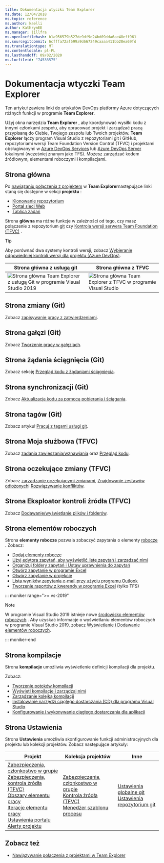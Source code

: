 ```yaml
---
title: Dokumentacja wtyczki Team Explorer
ms.date: 12/04/2018
ms.topic: reference
ms.author: kaelli
author: KathrynEE
ms.manager: jillfra
ms.openlocfilehash: b1a956579b527de9df9d24bd09dda6ae48eff961
ms.sourcegitcommit: 6cfffa72af599a9d667249caaaa411bb28ea69fd
ms.translationtype: MT
ms.contentlocale: pl-PL
ms.lasthandoff: 09/02/2020
ms.locfileid: "74538575"
---
```

# <a name="team-explorer-reference"></a>Dokumentacja wtyczki Team Explorer

Ten artykuł zawiera linki do artykułów DevOps platformy Azure dotyczących różnych funkcji w programie **Team Explorer**.

Użyj okna narzędzia **Team Explorer** , aby koordynować wysiłki kodu z innymi członkami zespołu, aby opracować projekt i zarządzać pracą przypisaną do Ciebie, Twojego zespołu lub Twoich projektów. **Team Explorer** łączy program Visual Studio z repozytoriami git i GitHub, repozytoriami wersji Team Foundation Version Control (TFVC) i projektami obsługiwanymi w [Azure DevOps Services](/azure/devops/user-guide/what-is-azure-devops-services) lub [Azure DevOps Server](/azure/devops/index-all) lokalnymi (wcześniej znanym jako TFS). Możesz zarządzać kodem źródłowym, elementami roboczymi i kompilacjami.

## <a name="home-page"></a>Strona główna

Po [nawiązaniu połączenia z projektem](../connect-team-project.md) w **Team Explorer**następujące linki staną się dostępne w sekcji **projektu** :

- [Klonowanie repozytorium](/azure/devops/repos/git/clone)
- [Portal sieci Web](/azure/devops/project/navigation/index)
- [Tablica zadań](/azure/devops/boards/sprints/task-board)

Strona **główna** ma różne funkcje w zależności od tego, czy masz połączenie z repozytorium [git](/azure/devops/repos/git/gitquickstart?view=vsts&tabs=visual-studio) czy [Kontrola wersji serwera Team Foundation (TFVC)](/azure/devops/repos/tfvc/overview) .

> [!TIP]
> Aby porównać dwa systemy kontroli wersji, zobacz [Wybieranie odpowiedniej kontroli wersji dla projektu (Azure DevOps)](/azure/devops/repos/tfvc/comparison-git-tfvc).

| Strona **główna** z usługą git | Strona **główna** z TFVC |
| - | - |
| ![Strona główna Team Explorer z usługą Git w programie Visual Studio 2019](media/team-explorer-reference/team-explorer-git.png) | ![Strona główna Team Explorer z TFVC w programie Visual Studio](media/team-explorer-reference/team-explorer-tfvc.png) |

## <a name="changes-page-git"></a>Strona zmiany (Git)

Zobacz [zapisywanie pracy z zatwierdzeniami](/azure/devops/repos/git/commits).

## <a name="branches-page-git"></a>Strona gałęzi (Git)

Zobacz [Tworzenie pracy w gałęziach](/azure/devops/repos/git/branches).

## <a name="pull-requests-page-git"></a>Strona żądania ściągnięcia (Git)

Zobacz sekcję [Przegląd kodu z żądaniami ściągnięcia](/azure/devops/repos/git/pullrequest).

## <a name="sync-page-git"></a>Strona synchronizacji (Git)

Zobacz [Aktualizacja kodu za pomocą pobierania i ściągania](/azure/devops/repos/git/pulling).

## <a name="tags-page-git"></a>Strona tagów (Git)

Zobacz artykuł [Pracuj z tagami usługi git](/azure/devops/repos/git/git-tags).

## <a name="my-work-page-tfvc"></a>Strona Moja służbowa (TFVC)

Zobacz [zadania zawieszania/wznawiania](/azure/devops/repos/tfvc/suspend-your-work-manage-your-shelvesets) oraz [Przegląd kodu](/azure/devops/repos/tfvc/day-life-alm-developer-suspend-work-fix-bug-conduct-code-review).

## <a name="pending-changes-page-tfvc"></a>Strona oczekujące zmiany (TFVC)

Zobacz [zarządzanie oczekującymi zmianami](/azure/devops/repos/tfvc/develop-code-manage-pending-changes), [Znajdowanie zestawów odłożonych](/azure/devops/repos/tfvc/suspend-your-work-manage-your-shelvesets)i [Rozwiązywanie konfliktów](/azure/devops/repos/tfvc/resolve-team-foundation-version-control-conflicts).

## <a name="source-control-explorer-page-tfvc"></a>Strona Eksploator kontroli źródła (TFVC)

Zobacz [Dodawanie/wyświetlanie plików i folderów](/azure/devops/repos/tfvc/add-files-server).

## <a name="work-items-page"></a>Strona elementów roboczych

Strona **elementy robocze** pozwala zobaczyć zapytania o elementy [robocze](/azure/devops/boards/work-items/about-work-items) . Zobacz:

- [Dodaj elementy robocze](/azure/devops/boards/backlogs/add-work-items)
- [Użyj edytora zapytań, aby wyświetlić listę zapytań i zarządzać nimi](/azure/devops/boards/queries/using-queries)
- [Organizuj foldery zapytań i Ustaw uprawnienia do zapytań](/azure/devops/boards/queries/set-query-permissions)
- [Otwórz zapytanie w programie Excel](/azure/devops/boards/backlogs/office/bulk-add-modify-work-items-excel)
- [Otwórz zapytanie w projekcie](/azure/devops/boards/backlogs/office/create-your-backlog-tasks-using-project)
- [Lista wyników zapytania e-mail przy użyciu programu Outlook](/azure/devops/boards/queries/share-plans)
- [Tworzenie raportów z kwerendy w programie Excel](/azure/devops/report/excel/create-status-and-trend-excel-reports) (tylko TFS)

::: moniker range=">= vs-2019"

> [!NOTE]
> W programie Visual Studio 2019 istnieje nowe [środowisko elementów roboczych](/azure/devops/boards/work-items/set-work-item-experience-vs) . Aby uzyskać informacje o wyświetlaniu elementów roboczych w programie Visual Studio 2019, zobacz [Wyświetlanie i Dodawanie elementów roboczych](/azure/devops/boards/work-items/view-add-work-items).

::: moniker-end

## <a name="builds-page"></a>Strona kompilacje

Strona **kompilacje** umożliwia wyświetlenie definicji kompilacji dla projektu.

Zobacz:

- [Tworzenie potoków kompilacji](/azure/devops/pipelines/tasks/index)
- [Wyświetl kompilacje i zarządzaj nimi](/azure/devops/pipelines/overview)
- [Zarządzanie kolejką kompilacji](/azure/devops/pipelines/agents/pools-queues)
- [Instalowanie narzędzi ciągłego dostarczania (CD) dla programu Visual Studio](/azure/devops/pipelines/apps/cd/azure/aspnet-core-to-acr#install-continuous-delivery-cd-tools-for-visual-studio-2017)
- [Konfigurowanie i wykonywanie ciągłego dostarczania dla aplikacji](/azure/devops/pipelines/apps/cd/azure/aspnet-core-to-acr#configure-and-execute-continuous-delivery-cd-for-your-app)

## <a name="settings-page"></a>Strona Ustawienia

Strona **Ustawienia** umożliwia skonfigurowanie funkcji administracyjnych dla projektu lub kolekcji projektów. Zobacz następujące artykuły:

| Projekt | Kolekcja projektów | Inne |
| - | - | - |
| [Zabezpieczenia, członkostwo w grupie](/azure/devops/organizations/security/set-project-collection-level-permissions)<br/>[Zabezpieczenia, kontrola źródła (TFVC)](/azure/devops/organizations/security/set-git-tfvc-repository-permissions)<br/>[Obszary elementu pracy](/azure/devops/organizations/settings/set-area-paths)<br/>[Iteracje elementu pracy](/azure/devops/organizations/settings/set-iteration-paths-sprints)<br/>[Ustawienia portalu](/azure/devops/report/sharepoint-dashboards/configure-or-add-a-project-portal)<br/>[Alerty projektu](/azure/devops/notifications/howto-manage-team-notifications) | [Zabezpieczenia, członkostwo w grupie](/azure/devops/organizations/security/set-project-collection-level-permissions)<br/>[Kontrola źródła (TFVC)](/azure/devops/repos/tfvc/decide-between-using-local-server-workspace)<br/>[Menedżer szablonu procesu](/azure/devops/boards/work-items/guidance/manage-process-templates) | [Ustawienia globalne git](/azure/devops/repos/git/git-config)<br/>[Ustawienia repozytorium git](/azure/devops/repos/git/git-config) |

## <a name="see-also"></a>Zobacz też

- [Nawiązywanie połączenia z projektami w Team Explorer](../../ide/connect-team-project.md)